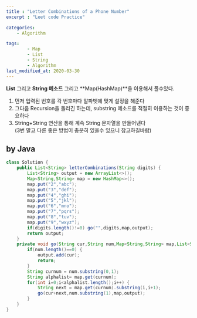 ```yaml
---
title : "Letter Combinations of a Phone Number"
excerpt : "Leet code Practice"

categories:
    - Algorithm

tags:
        - Map
        - List
        - String
        - Algorithm
last_modified_at: 2020-03-30
---
```


**List** 그리고 **String 메소드** 그리고 **Map(HashMap)**을 이용해서 풀수있다.  
1. 먼저 입력된 번호를 각 번호마다 알파벳에 맞게 설정을 해준다
2. 그다음 Recursion을 돌리긴 하는데, substring 메소드를 적절히 이용하는 것이 중요하다
3. String+String 연산을 통해 계속 String 문자열을 만들어낸다  
(3번 말고 다른 좋은 방법이 충분히 있을수 있으니 참고하길바람) 

## by Java

```java
class Solution {
    public List<String> letterCombinations(String digits) {
        List<String> output = new ArrayList<>();
        Map<String,String> map = new HashMap<>();
        map.put("2","abc");
        map.put("3","def");
        map.put("4","ghi");
        map.put("5","jkl");
        map.put("6","mno");
        map.put("7","pqrs");
        map.put("8","tuv");
        map.put("9","wxyz");
        if(digits.length()!=0) go("",digits,map,output);
        return output;
    }
    private void go(String cur,String num,Map<String,String> map,List<String> output) {
        if(num.length()==0) {
            output.add(cur);
            return;
        }
        String curnum = num.substring(0,1);
        String alphalist= map.get(curnum);
        for(int i=0;i<alphalist.length();i++) {
            String next = map.get(curnum).substring(i,i+1);
            go(cur+next,num.substring(1),map,output);
        }
    }
}
```